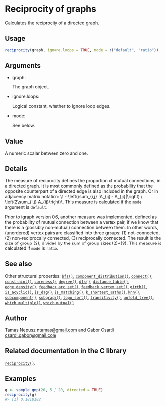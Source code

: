 # Reciprocity of graphs

Calculates the reciprocity of a directed graph.

## Usage

``` r
reciprocity(graph, ignore.loops = TRUE, mode = c("default", "ratio"))
```

## Arguments

- graph:

  The graph object.

- ignore.loops:

  Logical constant, whether to ignore loop edges.

- mode:

  See below.

## Value

A numeric scalar between zero and one.

## Details

The measure of reciprocity defines the proportion of mutual connections,
in a directed graph. It is most commonly defined as the probability that
the opposite counterpart of a directed edge is also included in the
graph. Or in adjacency matrix notation: \\1 - \left(\sum\_{i,j}
\|A\_{ij} - A\_{ji}\|\right) / \left(2\sum\_{i,j} A\_{ij}\right)\\. This
measure is calculated if the `mode` argument is `default`.

Prior to igraph version 0.6, another measure was implemented, defined as
the probability of mutual connection between a vertex pair, if we know
that there is a (possibly non-mutual) connection between them. In other
words, (unordered) vertex pairs are classified into three groups: (1)
not-connected, (2) non-reciprocally connected, (3) reciprocally
connected. The result is the size of group (3), divided by the sum of
group sizes (2)+(3). This measure is calculated if `mode` is `ratio`.

## See also

Other structural.properties:
[`bfs()`](https://r.igraph.org/reference/bfs.md),
[`component_distribution()`](https://r.igraph.org/reference/components.md),
[`connect()`](https://r.igraph.org/reference/ego.md),
[`constraint()`](https://r.igraph.org/reference/constraint.md),
[`coreness()`](https://r.igraph.org/reference/coreness.md),
[`degree()`](https://r.igraph.org/reference/degree.md),
[`dfs()`](https://r.igraph.org/reference/dfs.md),
[`distance_table()`](https://r.igraph.org/reference/distances.md),
[`edge_density()`](https://r.igraph.org/reference/edge_density.md),
[`feedback_arc_set()`](https://r.igraph.org/reference/feedback_arc_set.md),
[`feedback_vertex_set()`](https://r.igraph.org/reference/feedback_vertex_set.md),
[`girth()`](https://r.igraph.org/reference/girth.md),
[`is_acyclic()`](https://r.igraph.org/reference/is_acyclic.md),
[`is_dag()`](https://r.igraph.org/reference/is_dag.md),
[`is_matching()`](https://r.igraph.org/reference/matching.md),
[`k_shortest_paths()`](https://r.igraph.org/reference/k_shortest_paths.md),
[`knn()`](https://r.igraph.org/reference/knn.md),
[`subcomponent()`](https://r.igraph.org/reference/subcomponent.md),
[`subgraph()`](https://r.igraph.org/reference/subgraph.md),
[`topo_sort()`](https://r.igraph.org/reference/topo_sort.md),
[`transitivity()`](https://r.igraph.org/reference/transitivity.md),
[`unfold_tree()`](https://r.igraph.org/reference/unfold_tree.md),
[`which_multiple()`](https://r.igraph.org/reference/which_multiple.md),
[`which_mutual()`](https://r.igraph.org/reference/which_mutual.md)

## Author

Tamas Nepusz <ntamas@gmail.com> and Gabor Csardi
<csardi.gabor@gmail.com>

## Related documentation in the C library

[`reciprocity()`](https://igraph.org/c/html/latest/igraph-Structural.html#igraph_reciprocity).

## Examples

``` r
g <- sample_gnp(20, 5 / 20, directed = TRUE)
reciprocity(g)
#> [1] 0.1818182
```
